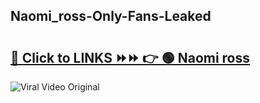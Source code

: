 
 ## Naomi_ross-Only-Fans-Leaked

# <h2><a href="https://clipsfans.com/Naomi_ross&ref=git">🔗 Click to LINKS ⏩⏩ 👉 🟢 Naomi ross </a></h2>

<a href="https://clipsfans.com/Naomi_ross&ref=git" rel="nofollow" data-target="animated-image.originalLink"><img src="https://i.ibb.co.com/xMMVF88/686577567.gif" alt="Viral Video Original" style="max-width: 100%; display: inline-block;" data-target="animated-image.originalImage"></a>
